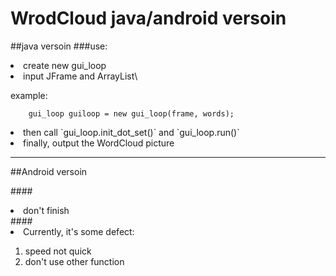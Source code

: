 WrodCloud java/android versoin
===========================
##java versoin
###use:
<li>create new gui_loop</li>
<li>input JFrame and ArrayList\<StringInfo\></li>

example:

        gui_loop guiloop = new gui_loop(frame, words);

<li>then call `gui_loop.init_dot_set()` and `gui_loop.run()`</li>
<li>finally, output the WordCloud picture</li>

----

##Android versoin

####<li>don't finish</li>
####<li>Currently, it's some defect:</li>
  1.  speed not quick
  2.  don't use other function
